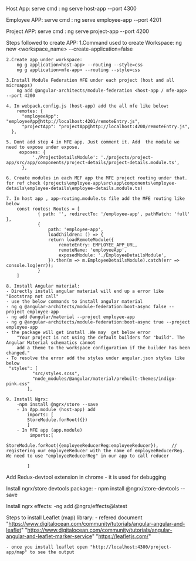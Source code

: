 Host App:
    serve cmd : ng serve host-app --port 4300


Employee APP:
   serve cmd : ng serve employee-app --port 4201 


Project APP:
    serve cmd : ng serve project-app --port 4200 


Steps followed to create APP:
    1.Command used to create Workspace:
        ng new <workspace_name> --create-application=false 

    2.Create app under workspace:
        ng g application<host-app> --routing --style=css
        ng g application<mfe-app> --routing --style=css

    3.Install Module Federation MFE under each project (host and all microapps)
        ng add @angular-architects/module-federation <host-app / mfe-app> --port 4200

    4. In webpack.config.js (host-app) add the all mfe like below:
        remotes: {
          "employeeApp": "employeeApp@http://localhost:4201/remoteEntry.js",
          "projectApp": "projectApp@http://localhost:4200/remoteEntry.js",
      },

    5. Dont add step 4 in MFE app. Just comment it. Add  the module we need to expose under expose. 
         exposes: {
              './ProjectDetailsModule': './projects/project-app/src/app/components/project-details/project-details.module.ts',
          },

    6. Create modules in each MEF app the MFE project routing under that. for ref check (projects\employee-app\src\app\components\employee-details\employee-details\employee-details.module.ts)

    7. In host app , app-routing.module.ts file add the MFE routing like below
        const routes: Routes = [
                { path: '', redirectTo: '/employee-app', pathMatch: 'full' },
                {
                    path: 'employee-app',
                    loadChildren: () => {
                    return loadRemoteModule({
                        remoteEntry: EMPLOYEE_APP_URL,
                        remoteName: 'employeeApp',
                        exposedModule: './EmployeeDetailsModule',
                    }).then(m => m.EmployeeDetailsModule).catch(err => console.log(err));
                }
        ]

    8. Install Angular material:  
    - Directly install angular material will end up a error like "Bootstrap not call"
    - use the below commands to install angular material
    - ng g @angular-architects/module-federation:boot-async false --project employee-app
    - ng add @angular/material --project employee-app
    - ng g @angular-architects/module-federation:boot-async true --project employee-app
    - the package will get install .We may  get below error
        "Your project is not using the default builders for "build". The Angular Material schematics cannot 
        add a theme to the workspace configuration if the builder has been changed."
    - To resolve the error add the styles under angular.json styles like below 
     "styles": [
              "src/styles.scss",
              "node_modules/@angular/material/prebuilt-themes/indigo-pink.css"
            ],

    9. Install Ngrx:
        -npm install @ngrx/store --save
        - In App.module (host-app) add 
            imports: [
            StoreModule.forRoot({})
            ]
        - In MFE app (app.module)
             imports:[
                    StoreModule.forRoot({employeeReducerReg:employeeReducer}),     // registering our employeeReducer with the name of employeeReducerReg. We need to use "employeeReducerReg" in our app to call reducer
            
            ]

Add Redux-devtool extension in chrome - it is used for debugging 

Install ngrx/store devtools package:
    - npm install @ngrx/store-devtools --save

Install ngrx effects:
    -ng add @ngrx/effects@latest

    

Steps to install Leaflet (map) library:
    - refered document
    "https://www.digitalocean.com/community/tutorials/angular-angular-and-leaflet"
    "https://www.digitalocean.com/community/tutorials/angular-angular-and-leaflet-marker-service"
    "https://leafletjs.com/"

    - once you install leaflet open "http://localhost:4300/project-app/map" to see the output